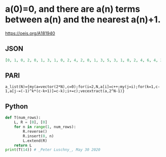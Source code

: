# a\(0\)\=0, and there are a\(n\) terms between a\(n\) and the nearest a\(n\)\+1\.
https://oeis.org/A181940
## JSON
```JSON
[0, 1, 0, 2, 0, 1, 3, 1, 0, 2, 4, 2, 0, 1, 3, 5, 3, 1, 0, 2, 4, 6, 4, 2, 0, 1, 3, 5, 7, 5, 3, 1, 0, 2, 4, 6, 8, 6, 4, 2, 0, 1, 3, 5, 7, 9, 7, 5, 3, 1, 0, 2, 4, 6, 8, 10, 8, 6, 4, 2, 0, 1, 3, 5, 7, 9, 11, 9, 7, 5, 3, 1, 0, 2, 4, 6, 8, 10, 12, 10, 8, 6, 4, 2, 0, 1, 3, 5, 7, 9, 11, 13, 11, 9, 7, 5, 3, 1, 0, 2, 4, 6, 8, 10, 12]
```
## PARI
```PARI
a_list(N)={my(a=vector(2*N),c=0);for(i=2,N,a[i]=c++;my(j=i);for(k=1,c-1,a[j-=(-1)^k*(c-k+1)]=c-k);i+=c);vecextract(a,2^N-1)}
```
## Python
```Python
def T(num_rows):
    L, R = [0], [0]
    for n in range(1, num_rows):
        R.reverse()
        R.insert(0, n)
        L.extend(R)
    return L
print(T(14)) # _Peter Luschny_, May 30 2020
```
